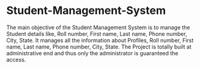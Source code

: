 # Student-Management-System
The main objective of the Student Management System is to manage  the Student details like, Roll number, First name, Last name,  Phone number, City, State. It manages all the information about Profiles, Roll number, First name,  Last name, Phone number, City, State. The Project is totally built at administrative end and thus only the  administrator is guaranteed the access.
